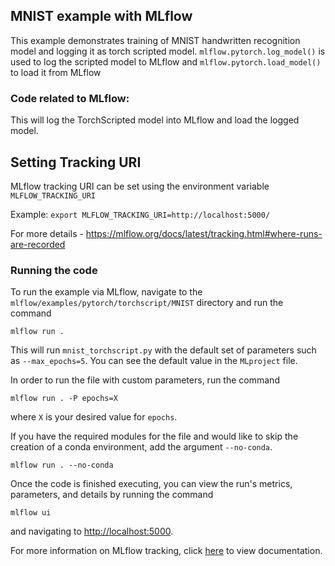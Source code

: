 ## MNIST example with MLflow

This example demonstrates training of MNIST handwritten recognition model and logging it as torch scripted model. 
`mlflow.pytorch.log_model()` is used to log the scripted model to MLflow and `mlflow.pytorch.load_model()` to load it from MLflow

### Code related to MLflow:
This will log the TorchScripted model into MLflow and load the logged model.

## Setting Tracking URI

MLflow tracking URI can be set using the environment variable `MLFLOW_TRACKING_URI`

Example: `export MLFLOW_TRACKING_URI=http://localhost:5000/`

For more details - https://mlflow.org/docs/latest/tracking.html#where-runs-are-recorded

### Running the code
To run the example via MLflow, navigate to the `mlflow/examples/pytorch/torchscript/MNIST` directory and run the command

```
mlflow run .
```

This will run `mnist_torchscript.py` with the default set of parameters such as  `--max_epochs=5`. You can see the default value in the `MLproject` file.

In order to run the file with custom parameters, run the command

```
mlflow run . -P epochs=X
```

where `X` is your desired value for `epochs`.

If you have the required modules for the file and would like to skip the creation of a conda environment, add the argument `--no-conda`.

```
mlflow run . --no-conda
```

Once the code is finished executing, you can view the run's metrics, parameters, and details by running the command

```
mlflow ui
```

and navigating to [http://localhost:5000](http://localhost:5000).

For more information on MLflow tracking, click [here](https://www.mlflow.org/docs/latest/tracking.html#mlflow-tracking) to view documentation.
